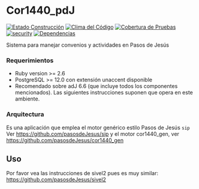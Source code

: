 # Cor1440_pdJ
[![Estado Construcción](https://api.travis-ci.org/pasosdeJesus/cor1440_pdJ.svg?branch=master)](https://travis-ci.org/pasosdeJesus/cor1440_pdJ) [![Clima del Código](https://codeclimate.com/github/pasosdeJesus/cor1440_pdJ/badges/gpa.svg)](https://codeclimate.com/github/pasosdeJesus/cor1440_pdJ) [![Cobertura de Pruebas](https://codeclimate.com/github/pasosdeJesus/cor1440_pdJ/badges/coverage.svg)](https://codeclimate.com/github/pasosdeJesus/cor1440_pdJ) [![security](https://hakiri.io/github/pasosdeJesus/cor1440_pdJ/master.svg)](https://hakiri.io/github/pasosdeJesus/cor1440_pdJ/master) [![Dependencias](https://gemnasium.com/pasosdeJesus/cor1440_pdJ.svg)](https://gemnasium.com/pasosdeJesus/cor1440_pdJ) 


Sistema para manejar convenios y actividades en Pasos de Jesús 


### Requerimientos
* Ruby version >= 2.6
* PostgreSQL >= 12.0 con extensión unaccent disponible
* Recomendado sobre adJ 6.6 (que incluye todos los componentes mencionados).  Las siguientes instrucciones suponen que opera en este ambiente.


### Arquitectura

Es una aplicación que emplea el motor genérico estilo Pasos de Jesús ```sip```
Ver https://github.com/pasosdeJesus/sip
y el motor cor1440_gen, ver https://github.com/pasosdeJesus/cor1440_gen

## Uso

Por favor vea las instrucciones de sivel2 pues es muy similar:
https://github.com/pasosdeJesus/sivel2

